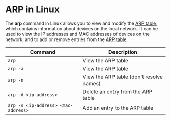 # ARP in Linux

The **arp** command in Linux allows you to view and modify the [ARP table](arp-protocol.md), which contains information about devices on the local network. It can be used to view the IP addresses and MAC addresses of devices on the network, and to add or remove entries from the [ARP table](arp-protocol.md).

| Command | Description |
| --- | --- |
| `arp` | View the ARP table |
| `arp -a` | View the ARP table |
| `arp -n` | View the ARP table (don't resolve names) |
| `arp -d <ip-address>` | Delete an entry from the ARP table |
| `arp -s <ip-address> <mac-address>` | Add an entry to the ARP table |

